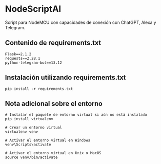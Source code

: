 # NodeScriptAI
Script para NodeMCU con capacidades de conexión con ChatGPT, Alexa y Telegram.

## Contenido de requirements.txt
```
Flask==2.1.2
requests==2.28.1
python-telegram-bot==13.12
```

## Instalación utilizando requirements.txt
```
pip install -r requirements.txt
```

## Nota adicional sobre el entorno
```
# Instalar el paquete de entorno virtual si aún no está instalado
pip install virtualenv

# Crear un entorno virtual
virtualenv venv

# Activar el entorno virtual en Windows
venv\Scripts\activate

# Activar el entorno virtual en Unix o MacOS
source venv/bin/activate
```